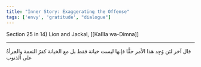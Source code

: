 ```yaml
---
title: "Inner Story: Exaggerating the Offense"
tags: ['envy', 'gratitude', "dialogue"]
---
```


 Section 25 in 14) Lion and Jackal, [[Kalīla wa-Dimna]]

---
قال آخر لئن وُجِد هذا الأمر حقًّا فإنها ليست خيانة فقط بل مع الخيانة كفرُ النعمة والجرأةُ على الذنوب
